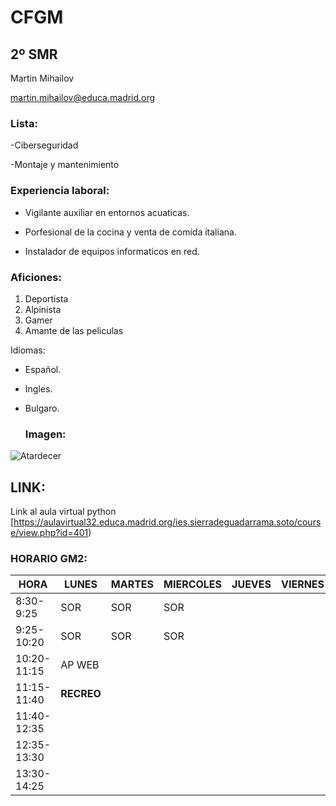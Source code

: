 # **CFGM**
## 2º SMR
Martin Mihailov 

martin.mihailov@educa.madrid.org

### Lista:

-Ciberseguridad

-Montaje y mantenimiento

### Experiencia laboral:

- Vigilante auxiliar en entornos acuaticas.

- Porfesional de la cocina y venta de comida italiana.

- Instalador de equipos informaticos en red.

### Aficiones:
1. Deportista
2. Alpinista
3. Gamer
4. Amante de las peliculas

Idiomas:

* Español.

* Ingles.

* Bulgaro.

  ### Imagen:

![Atardecer](https://galicia.info/wp-content/uploads/2025/06/sunset-8331285_1280.jpg)

## LINK:

Link al aula virtual python [https://aulavirtual32.educa.madrid.org/ies.sierradeguadarrama.soto/course/view.php?id=401)

### HORARIO GM2:

| HORA        | LUNES      | MARTES | MIERCOLES | JUEVES | VIERNES |
|-------------|------------|--------|-----------|--------|---------|  
| 8:30-9:25   | SOR        | SOR    | SOR       |
| 9:25-10:20  | SOR        | SOR    | SOR       |
| 10:20-11:15 | AP WEB     |
| 11:15-11:40 | **RECREO** |
| 11:40-12:35 |
| 12:35-13:30 |
| 13:30-14:25 |


